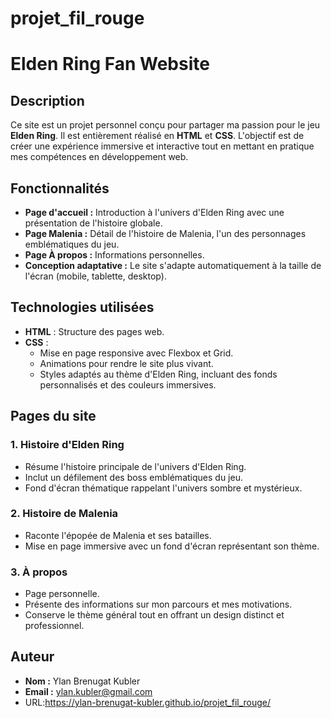 # projet_fil_rouge
# Elden Ring Fan Website

## Description
Ce site est un projet personnel conçu pour partager ma passion pour le jeu **Elden Ring**. Il est entièrement réalisé en **HTML** et **CSS**. L'objectif est de créer une expérience immersive et interactive tout en mettant en pratique mes compétences en développement web.

## Fonctionnalités
- **Page d'accueil :** Introduction à l'univers d'Elden Ring avec une présentation de l'histoire globale.
- **Page Malenia :** Détail de l'histoire de Malenia, l'un des personnages emblématiques du jeu.
- **Page À propos :** Informations personnelles.
- **Conception adaptative :** Le site s'adapte automatiquement à la taille de l'écran (mobile, tablette, desktop).

## Technologies utilisées
- **HTML** : Structure des pages web.
- **CSS** :
  - Mise en page responsive avec Flexbox et Grid.
  - Animations pour rendre le site plus vivant.
  - Styles adaptés au thème d'Elden Ring, incluant des fonds personnalisés et des couleurs immersives.

## Pages du site
### 1. **Histoire d'Elden Ring**
- Résume l'histoire principale de l'univers d'Elden Ring.
- Inclut un défilement des boss emblématiques du jeu.
- Fond d'écran thématique rappelant l'univers sombre et mystérieux.

### 2. **Histoire de Malenia**
- Raconte l'épopée de Malenia et ses batailles.
- Mise en page immersive avec un fond d'écran représentant son thème.

### 3. **À propos**
- Page personnelle.
- Présente des informations sur mon parcours et mes motivations.
- Conserve le thème général tout en offrant un design distinct et professionnel.


## Auteur
- **Nom :** Ylan Brenugat Kubler
- **Email :** ylan.kubler@gmail.com
- URL:https://ylan-brenugat-kubler.github.io/projet_fil_rouge/


